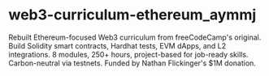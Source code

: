 # web3-curriculum-ethereum_aymmj
Rebuilt Ethereum-focused Web3 curriculum from freeCodeCamp's original. Build Solidity smart contracts, Hardhat tests, EVM dApps, and L2 integrations. 8 modules, 250+ hours, project-based for job-ready skills. Carbon-neutral via testnets. Funded by Nathan Flickinger's $1M donation.
